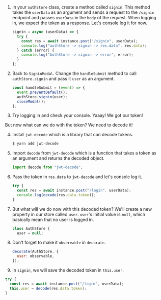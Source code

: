 1. In your `authStore` class, create a method called `signin`. This method takes the `userData` as an argument and sends a request to the `/signin` endpoint and passes `userData` in the `body` of the request. When logging in, we expect the token as a response. Let's console log it for now.

   ```javascript
   signin = async (userData) => {
     try {
       const res = await instance.post("/signin", userData);
       console.log("authStore -> signin -> res.data", res.data);
     } catch (error) {
       console.log("AuthStore -> signin -> error", error);
     }
   };
   ```

2. Back to `SigninModal`. Change the `handleSubmit` method to call `authStore.signin` and pass it `user` as an argument.

   ```javascript
   const handleSubmit = (event) => {
     event.preventDefault();
     authStore.signin(user);
     closeModal();
   };
   ```

3. Try logging in and check your console. Yaaay! We got our token!

But now what can we do with the token? We need to decode it!

4. Install `jwt-decode` which is a library that can decode tokens.

   ```javascript
   $ yarn add jwt-decode
   ```

5. Import `decode` from `jwt-decode` which is a function that takes a token as an argument and returns the decoded object.

   ```javascript
   import decode from "jwt-decode";
   ```

6. Pass the token in `res.data` to `jwt-decode` and let's console log it.

   ```javascript
   try {
     const res = await instance.post("/login", userData);
     console.log(decode(res.data.token));
   }
   ```

7. But what will we do now with this decoded token? We'll create a new property in our store called `user`. `user`'s initial value is `null`, which basically mean that no user is logged in.

   ```javascript
   class AuthStore {
     user = null;
   ```

8. Don't forget to make it `observable` in `decorate`.

   ```javascript
   decorate(AuthStore, {
     user: observable,
   });
   ```

9. In `signin`, we will save the decoded token in `this.user`.

```javascript
try {
  const res = await instance.post("/login", userData);
  this.user = decode(res.data.token);
}
```
